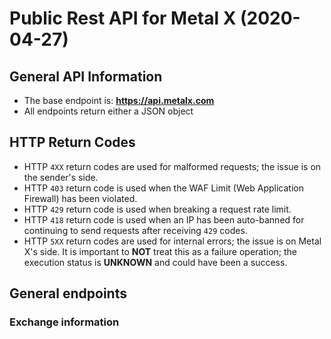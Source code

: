 # Public Rest API for Metal X (2020-04-27)

## General API Information
* The base endpoint is: **https://api.metalx.com**
* All endpoints return either a JSON object

## HTTP Return Codes

* HTTP `4XX` return codes are used for malformed requests;
  the issue is on the sender's side.
* HTTP `403` return code is used when the WAF Limit (Web Application Firewall) has been violated.
* HTTP `429` return code is used when breaking a request rate limit.
* HTTP `418` return code is used when an IP has been auto-banned for continuing to send requests after receiving `429` codes.
* HTTP `5XX` return codes are used for internal errors; the issue is on
  Metal X's side.
  It is important to **NOT** treat this as a failure operation; the execution status is
  **UNKNOWN** and could have been a success.

## General endpoints

### Exchange information

